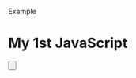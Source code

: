 <html>
<p>Example</p>
<h1>My 1st JavaScript</h1>
<button type="button"
onclick="document.getElementById

('demo').innerHTML='DontLoveKAnyMore'">
Click Me</button>
<p id="demo"></p>
</html>
